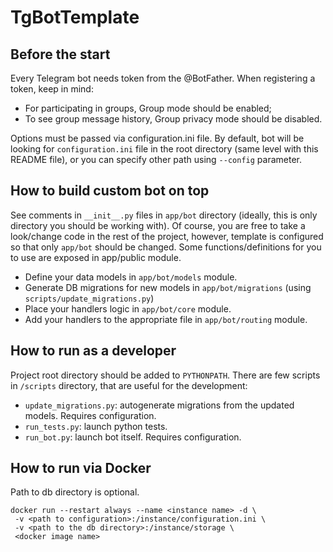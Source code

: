 # TgBotTemplate

<!--
[![Docker Pulls](https://img.shields.io/docker/pulls/viers/rumblerunner.svg)](https://hub.docker.com/r/viers/rumblerunner/)
[![Build and publish](https://github.com/KrusnikViers/RumbleRunner/actions/workflows/github-actions.yml/badge.svg)](https://github.com/KrusnikViers/RumbleRunner/actions/)
[![Coverage - Codecov](https://codecov.io/gh/KrusnikViers/RumbleRunner/branch/master/graph/badge.svg)](https://codecov.io/gh/KrusnikViers/RumbleRunner)
[![Maintainability](https://api.codeclimate.com/v1/badges/ea5b891843b7f3655b71/maintainability)](https://codeclimate.com/github/KrusnikViers/RumbleRunner/maintainability)
-->

## Before the start

Every Telegram bot needs token from the @BotFather. When registering a token, keep in mind:

* For participating in groups, Group mode should be enabled;
* To see group message history, Group privacy mode should be disabled.

Options must be passed via configuration.ini file. By default, bot will be looking for `configuration.ini` file in the
root directory (same level with this README file), or you can specify other path using `--config` parameter.

## How to build custom bot on top

See comments in `__init__.py` files in `app/bot` directory (ideally, this is only directory you should be working with).
Of course, you are free to take a look/change code in the rest of the project, however, template is configured so that
only `app/bot` should be changed. Some functions/definitions for you to use are exposed in app/public module.

* Define your data models in `app/bot/models` module.
* Generate DB migrations for new models in `app/bot/migrations` (using `scripts/update_migrations.py`)
* Place your handlers logic in `app/bot/core` module.
* Add your handlers to the appropriate file in `app/bot/routing` module.

## How to run as a developer

Project root directory should be added to `PYTHONPATH`. There are few scripts in `/scripts` directory, that are useful
for the development:

* `update_migrations.py`: autogenerate migrations from the updated models. Requires configuration.
* `run_tests.py`: launch python tests.
* `run_bot.py`: launch bot itself. Requires configuration.

## How to run via Docker

Path to db directory is optional.

```
docker run --restart always --name <instance name> -d \
 -v <path to configuration>:/instance/configuration.ini \
 -v <path to the db directory>:/instance/storage \
 <docker image name>
```

